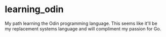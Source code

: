 # learning_odin

My path learning the Odin programming language. This seems like it'll be my replacement
systems  language and will compliment my passion for Go.
